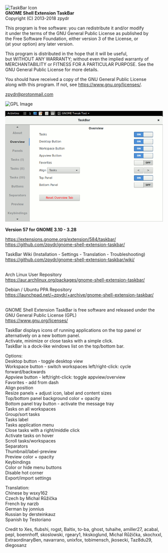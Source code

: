 ![TaskBar Icon](https://extensions.gnome.org/extension-data/icons/icon_584_ZS33QUn.png)          
**GNOME Shell Extension TaskBar**    
Copyright (C) 2013-2018 zpydr             
                
This program is free software: you can redistribute it and/or modify            
it under the terms of the GNU General Public License as published by            
the Free Software Foundation, either version 3 of the License, or               
(at your option) any later version.             
                
This program is distributed in the hope that it will be useful,         
but WITHOUT ANY WARRANTY; without even the implied warranty of          
MERCHANTABILITY or FITNESS FOR A PARTICULAR PURPOSE. See the            
GNU General Public License for more details.            
                
You should have received a copy of the GNU General Public License               
along with this program. If not, see https://www.gnu.org/licenses/.              
                
zpydr@protonmail.com            
                
![GPL Image](https://www.gnu.org/graphics/gplv3-127x51.png)             
        
         
![TaskBar Image](https://github.com/zpydr/gnome-shell-extension-taskbar-content/blob/master/taskbar_v56.gif)        
        
 **Version 57 for GNOME 3.10 - 3.28**       
        
https://extensions.gnome.org/extension/584/taskbar/             
https://github.com/zpydr/gnome-shell-extension-taskbar/         
           
TaskBar Wiki (Installation - Settings - Translation - Troubleshooting)                                    
https://github.com/zpydr/gnome-shell-extension-taskbar/wiki/                              
                 
Arch Linux User Repository              
https://aur.archlinux.org/packages/gnome-shell-extension-taskbar/               
        
Debian / Ubuntu PPA Repository                   
https://launchpad.net/~zpydr/+archive/gnome-shell-extension-taskbar/                         
        
GNOME Shell Extension TaskBar is free software and released under the GNU General Public License (GPL)          
https://www.gnu.org/licenses/       

TaskBar displays icons of running applications on the top panel or alternatively on a new bottom panel.        
Activate, minimize or close tasks with a simple click.          
TaskBar is a dock-like windows list on the top/bottom bar.      
                       
Options:                  
Desktop button - toggle desktop view                       
Workspace button - switch workspaces left/right-click: cycle forward/backwards                
Appview button - left/right-click: toggle appview/overview                 
Favorites - add from dash                     
Align position                          
Resize panels + adjust icon, label and content sizes                    
Top/bottom panel background color + opacity                      
Bottom panel tray button - activate the message tray                       
Tasks on all workspaces                
Group/sort tasks                
Tasks label                     
Tasks application menu                    
Close tasks with a right/middle click                     
Activate tasks on hover                 
Scroll tasks/workspaces                     
Separators                      
Thumbnail/label-preview                    
Preview color + opacity                 
Keybindings                            
Color or hide menu buttons                      
Disable hot corner                        
Export/import settings                       
               
Translation:       
Chinese by wsxy162        
Czech by Michal Růžička           
French by narzb       
German by jonnius       
Russian by dersteinkauz     
Spanish by Testoriano		
      
Credit to Xes, flubshi, rogst, Baltix, to-ba, ghost, tuhaihe, amiller27, acabal,       
pepl, boennhoff, skoslowski, rgeary1, hkskoglund, Michal Růžička, skochxxl,        
ExtraordinaryBen, navarrano, unixfox, tobimensch, jkosecki, Taz8du29, diegosanz        
           

